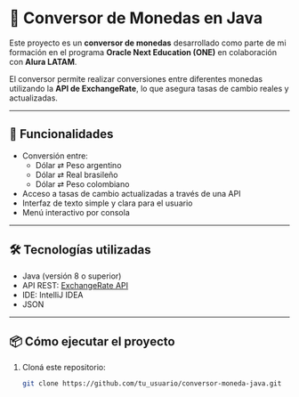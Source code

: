# 💱 Conversor de Monedas en Java

Este proyecto es un **conversor de monedas** desarrollado como parte de mi formación en el programa **Oracle Next Education (ONE)** en colaboración con **Alura LATAM**.

El conversor permite realizar conversiones entre diferentes monedas utilizando la **API de ExchangeRate**, lo que asegura tasas de cambio reales y actualizadas.

---

## 🚀 Funcionalidades

- Conversión entre:
  - Dólar ⇄ Peso argentino
  - Dólar ⇄ Real brasileño
  - Dólar ⇄ Peso colombiano
- Acceso a tasas de cambio actualizadas a través de una API
- Interfaz de texto simple y clara para el usuario
- Menú interactivo por consola

---

## 🛠 Tecnologías utilizadas

- Java (versión 8 o superior)
- API REST: [ExchangeRate API](https://www.exchangerate-api.com/)
- IDE: IntelliJ IDEA 
- JSON 

---

## 📦 Cómo ejecutar el proyecto

1. Cloná este repositorio:

   ```bash
   git clone https://github.com/tu_usuario/conversor-moneda-java.git
